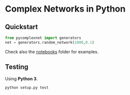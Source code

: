 # Complex Networks in Python

## Quickstart

```python
from pycomplexnet import generators
net = generators.random_network(1000,0.1)
```

Check also the [notebooks](notebooks) folder for examples.

## Testing

Using **Python 3**.

```bash
python setup.py test
```